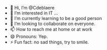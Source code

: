 - 👋 Hi, I’m @Cdeblaere
- 👀 I’m interested in IT ...
- 🌱 I’m currently learning to be a good person
- 💞️ I’m looking to collaborate on everyone.
- 📫 How to reach me at home or at work
- 😄 Pronouns: Yep.
- ⚡ Fun fact: no sad things, try to smile.

<!---
Cdeblaere/Cdeblaere is a ✨ special ✨ repository because its `README.md` (this file) appears on your GitHub profile.
You can click the Preview link to take a look at your changes.
--->
